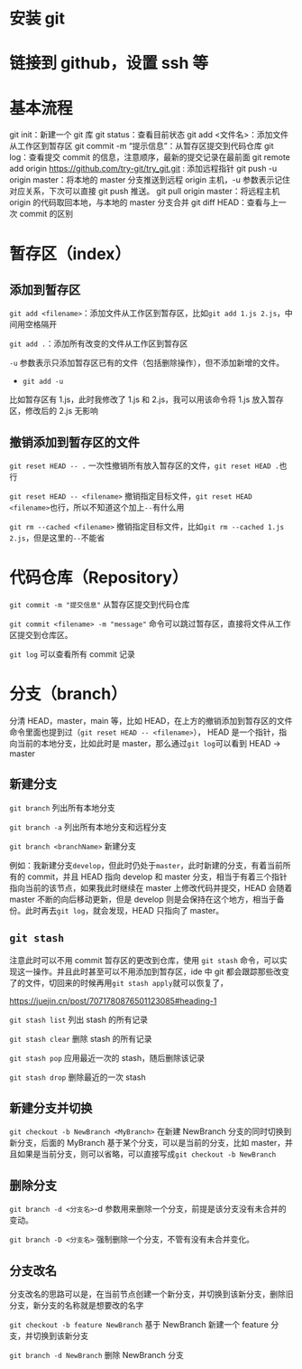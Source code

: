 # 安装 git

# 链接到 github，设置 ssh 等

# 基本流程

git init：新建一个 git 库
git status：查看目前状态
git add <文件名>：添加文件从工作区到暂存区
git commit -m “提示信息”：从暂存区提交到代码仓库
git log：查看提交 commit 的信息，注意顺序，最新的提交记录在最前面
git remote add origin https://github.com/try-git/try_git.git : 添加远程指针
git push -u origin master：将本地的 master 分支推送到远程 origin 主机，-u 参数表示记住对应关系，下次可以直接 git push 推送。
git pull origin master：将远程主机 origin 的代码取回本地，与本地的 master 分支合并
git diff HEAD：查看与上一次 commit 的区别

# 暂存区（index）

## 添加到暂存区

`git add <filename>`：添加文件从工作区到暂存区，比如`git add 1.js 2.js`，中间用空格隔开

`git add .`：添加所有改变的文件从工作区到暂存区

`-u` 参数表示只添加暂存区已有的文件（包括删除操作），但不添加新增的文件。

- `git add -u`

比如暂存区有 1.js，此时我修改了 1.js 和 2.js，我可以用该命令将 1.js 放入暂存区，修改后的 2.js 无影响

## 撤销添加到暂存区的文件

`git reset HEAD -- .` 一次性撤销所有放入暂存区的文件，`git reset HEAD .`也行

`git reset HEAD -- <filename>` 撤销指定目标文件，`git reset HEAD <filename>`也行，所以不知道这个加上`--`有什么用

`git rm --cached <filename>` 撤销指定目标文件，比如`git rm --cached 1.js 2.js`，但是这里的`--`不能省

# 代码仓库（Repository）

`git commit -m "提交信息"` 从暂存区提交到代码仓库

`git commit <filename> -m "message"` 命令可以跳过暂存区，直接将文件从工作区提交到仓库区。

`git log` 可以查看所有 commit 记录

# 分支（branch）

分清 HEAD，master，main 等，比如 HEAD，在上方的撤销添加到暂存区的文件命令里面也提到过（`git reset HEAD -- <filename>`）， HEAD 是一个指针，指向当前的本地分支，比如此时是 master，那么通过`git log`可以看到 HEAD -> master

## 新建分支

`git branch` 列出所有本地分支

`git branch -a` 列出所有本地分支和远程分支

`git branch <branchName>` 新建分支

例如：我新建分支`develop`，但此时仍处于`master`，此时新建的分支，有着当前所有的 commit，并且 HEAD 指向 develop 和 master 分支，相当于有着三个指针指向当前的该节点，如果我此时继续在 master 上修改代码并提交，HEAD 会随着 master 不断的向后移动更新，但是 develop 则是会保持在这个地方，相当于备份。此时再去`git log`，就会发现，HEAD 只指向了 master。

## `git stash`

注意此时可以不用 commit 暂存区的更改到仓库，使用 `git stash` 命令，可以实现这一操作。并且此时甚至可以不用添加到暂存区，ide 中 git 都会跟踪那些改变了的文件，切回来的时候再用`git stash apply`就可以恢复了，

https://juejin.cn/post/7071780876501123085#heading-1

`git stash list` 列出 stash 的所有记录

`git stash clear` 删除 stash 的所有记录

`git stash pop` 应用最近一次的 stash，随后删除该记录

`git stash drop` 删除最近的一次 stash

## 新建分支并切换

`git checkout -b NewBranch <MyBranch>` 在新建 NewBranch 分支的同时切换到新分支，后面的 MyBranch 基于某个分支，可以是当前的分支，比如 master，并且如果是当前分支，则可以省略，可以直接写成`git checkout -b NewBranch`

## 删除分支

`git branch -d <分支名>`-d 参数用来删除一个分支，前提是该分支没有未合并的变动。

`git branch -D <分支名>` 强制删除一个分支，不管有没有未合并变化。

## 分支改名

分支改名的思路可以是，在当前节点创建一个新分支，并切换到该新分支，删除旧分支，新分支的名称就是想要改的名字

`git checkout -b feature NewBranch` 基于 NewBranch 新建一个 feature 分支，并切换到该新分支

`git branch -d NewBranch` 删除 NewBranch 分支
